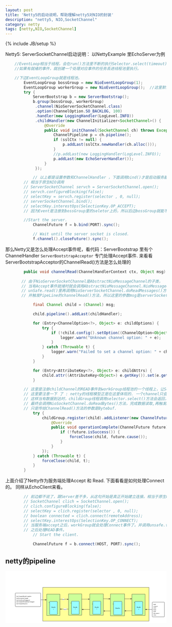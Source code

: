 ```yaml
---
layout: post
title: 'Netty5的启动说明，帮助理解netty5对NIO的封装'
description: "netty5, NIO,SocketChannel"
category: netty
tags: [netty,NIO,SocketChannel]
---
```

{% include JB/setup %}

Netty5: ServerSocketChannel启动说明： 以NettyExample 里EchoServer为例

```java
	//EventLoop相当于线程，会在run()方法里不断的执行Selector.select(timeout)方法
	//如果有就绪的事件，就创建一个处理对应事件的任务丢进线程池里执行。

	//下边EventLoopGroup就是线程池。
        EventLoopGroup bossGroup = new NioEventLoopGroup(1);
        EventLoopGroup workerGroup = new NioEventLoopGroup();  //这里默认创建 cpu个数 * 2 个线程
        try {
            ServerBootstrap b = new ServerBootstrap();
            b.group(bossGroup, workerGroup)
             .channel(NioServerSocketChannel.class)
             .option(ChannelOption.SO_BACKLOG, 100)
             .handler(new LoggingHandler(LogLevel.INFO))
             .childHandler(new ChannelInitializer<SocketChannel>() {
                 @Override
                 public void initChannel(SocketChannel ch) throws Exception {
                     ChannelPipeline p = ch.pipeline();
                     if (sslCtx != null) {
                         p.addLast(sslCtx.newHandler(ch.alloc()));
                     }
                     //p.addLast(new LoggingHandler(LogLevel.INFO));
                     p.addLast(new EchoServerHandler());
                 }
             });

            // 以上都是设置参数和ChannelHandler ，下面调用bind()才是启动服务器.
	    // 相当于原生NIO调用
	    // ServerSocketChannel servch = ServerSocketChannel.open();
	    // servch.configureBlocking(false);
	    // selectKey = servch.register(selector , 0, null);  
	    // serverSocketChannel.bind();
 	    // selectKey.interestOps(SelectionKey.OP_ACCEPT);
	    // 因为Event是注册到bossGroup里的seletor上的，所以后边bossGroup就能不断的处理Accept事件了。

	    //Start the server.
            ChannelFuture f = b.bind(PORT).sync();

            // Wait until the server socket is closed.
            f.channel().closeFuture().sync();
```

那么Netty又是怎么处理Accept事件呢，看代码：ServerBootstrap 里有个ChannelHandler `ServerBootstrapAcceptor` 专门处理Accept事件.
来看看ServerBootstrapAcceptor的ChannelRead()方法是怎么处理的

```java
        public void channelRead(ChannelHandlerContext ctx, Object msg) {
	    
	   // 由于NioServerSocketChannel是AbstractNioMessageChannel的子类，
	   // 当有Accept事件就绪时就会调用AbstractNioMessageChannel.NioMessageUnsafe.read()方法，
	   // unSafe.read()里再调用NioServerSocketChannel.doReadMessages()方法，实现对serverSocketChannel.accept()的调用，完成三次握手，
	   // 并触发PipeLine的channelRead()方法，所以这里的参数msg是serverSocketChannel.accept()的返回结果: SocketChannel的封装类：NioSocketChannel

            final Channel child = (Channel) msg;

            child.pipeline().addLast(childHandler);

            for (Entry<ChannelOption<?>, Object> e: childOptions) {
                try {
                    if (!child.config().setOption((ChannelOption<Object>) e.getKey(), e.getValue())) {
                        logger.warn("Unknown channel option: " + e);
                    }
                } catch (Throwable t) {
                    logger.warn("Failed to set a channel option: " + child, t);
                }
            }

            for (Entry<AttributeKey<?>, Object> e: childAttrs) {
                child.attr((AttributeKey<Object>) e.getKey()).set(e.getValue());
            }

	    // 这里是注册childChannel的READ事件到workGroup线程池的一个线程上，让Selector 处理这个连接的Read事件。
        // 这里要注意一下 了 : netty的线程模型正是在这里体现的. 一个channel只会注册到一个EventLoop(线程)里,以后这个channel就由这个EventLoop负责了. 这样保证了channelHandler不会被多个线程调用. 避免了多线程并发的复杂性.
	    // 这样当有数据到达时，childGroup线程调用selector.select()方法会返回，并调用unSafe.read()方法。
	    // 最终会调用NioSocketChannel.doReadBytes()方法，完成数据读取,再触发PipeLine的channelRead()方法，跟Accep事件的处理一样的。
	    // 只是传给ChannelRead()方法的参数是Bytebuf.   
            try {
                childGroup.register(child).addListener(new ChannelFutureListener() {
                    @Override
                    public void operationComplete(ChannelFuture future) throws Exception {
                        if (!future.isSuccess()) {
                            forceClose(child, future.cause());
                        }
                    }
                });
            } catch (Throwable t) {
                forceClose(child, t);
            }
        }

```

上面介绍了Netty作为服务端处理Accept 和 Read. 下面看看是如何处理Connect的。 同样从EchoClient来看。

```java
	    // 前边都不说了，跟Server差不多，从这句开始是真正开始建立连接。相当于原生NIO代码的：
	    // SocketChannel clich = SocketChannel.open();
	    // clich.configureBlocking(false);
	    // selectKey = clich.register(selector , 0, null);  
	    // boolean connected = clich.connect(remoteAddress);
 	    // selectKey.interestOps(SelectionKey.OP_CONNECT);
	    // 当服务端accept之后，workGroup就会处理Connect事件了。并调用unsafe.finishConnect()方法完成三次握手。
	    // 之后处理READ事件。
            // Start the client.

            ChannelFuture f = b.connect(HOST, PORT).sync();
```

## netty的pipeline

<DIV>
<svg id="drawing" xmlns="http://www.w3.org/2000/svg" version="1.1" xmlns:xlink="http://www.w3.org/1999/xlink" width="1475.6805419921875" height="476.67706298828125" viewBox="-20 -20 1475.6805419921875 476.67706298828125"><defs id="SvgjsDefs1001"><marker id="SvgjsMarker1046" markerWidth="16.23606797749979" markerHeight="10.550836550532098" refX="-1" refY="3.8990363547948754" viewBox="-1 -1.3763819204711738 16.23606797749979 10.550836550532098" orient="auto" markerUnits="userSpaceOnUse"><path id="SvgjsPath1047" d="M12 3.899036407470703L0 7.798072814941406V0Z " stroke="#323232" stroke-width="2" fill="#323232" transform="matrix(1,0,0,1,0,0)"></path></marker><marker id="SvgjsMarker1053" markerWidth="16.23606797749979" markerHeight="10.550836550532098" refX="-1" refY="3.8990363547948754" viewBox="-1 -1.3763819204711738 16.23606797749979 10.550836550532098" orient="auto" markerUnits="userSpaceOnUse"><path id="SvgjsPath1054" d="M12 3.899036407470703L0 7.798072814941406V0Z " stroke="#323232" stroke-width="2" fill="#323232" transform="matrix(1,0,0,1,0,0)"></path></marker><marker id="SvgjsMarker1060" markerWidth="16.23606797749979" markerHeight="10.550836550532098" refX="-1" refY="3.8990363547948754" viewBox="-1 -1.3763819204711738 16.23606797749979 10.550836550532098" orient="auto" markerUnits="userSpaceOnUse"><path id="SvgjsPath1061" d="M12 3.899036407470703L0 7.798072814941406V0Z " stroke="#323232" stroke-width="2" fill="#323232" transform="matrix(1,0,0,1,0,0)"></path></marker><marker id="SvgjsMarker1067" markerWidth="16.23606797749979" markerHeight="10.550836550532098" refX="-1" refY="3.8990363547948754" viewBox="-1 -1.3763819204711738 16.23606797749979 10.550836550532098" orient="auto" markerUnits="userSpaceOnUse"><path id="SvgjsPath1068" d="M12 3.899036407470703L0 7.798072814941406V0Z " stroke="#323232" stroke-width="2" fill="#323232" transform="matrix(1,0,0,1,0,0)"></path></marker><marker id="SvgjsMarker1098" markerWidth="16.23606797749979" markerHeight="10.550836550532098" refX="-1" refY="3.8990363547948754" viewBox="-1 -1.3763819204711738 16.23606797749979 10.550836550532098" orient="auto" markerUnits="userSpaceOnUse"><path id="SvgjsPath1099" d="M12 3.899036407470703L0 7.798072814941406V0Z " stroke="#323232" stroke-width="2" fill="#323232" transform="matrix(1,0,0,1,0,0)"></path></marker><marker id="SvgjsMarker1105" markerWidth="16.23606797749979" markerHeight="10.550836550532098" refX="-1" refY="3.8990363547948754" viewBox="-1 -1.3763819204711738 16.23606797749979 10.550836550532098" orient="auto" markerUnits="userSpaceOnUse"><path id="SvgjsPath1106" d="M12 3.899036407470703L0 7.798072814941406V0Z " stroke="#323232" stroke-width="2" fill="#323232" transform="matrix(1,0,0,1,0,0)"></path></marker><marker id="SvgjsMarker1112" markerWidth="16.23606797749979" markerHeight="10.550836550532098" refX="-1" refY="3.8990363547948754" viewBox="-1 -1.3763819204711738 16.23606797749979 10.550836550532098" orient="auto" markerUnits="userSpaceOnUse"><path id="SvgjsPath1113" d="M12 3.899036407470703L0 7.798072814941406V0Z " stroke="#323232" stroke-width="2" fill="#323232" transform="matrix(1,0,0,1,0,0)"></path></marker><marker id="SvgjsMarker1119" markerWidth="16.23606797749979" markerHeight="10.550836550532098" refX="-1" refY="3.8990363547948754" viewBox="-1 -1.3763819204711738 16.23606797749979 10.550836550532098" orient="auto" markerUnits="userSpaceOnUse"><path id="SvgjsPath1120" d="M12 3.899036407470703L0 7.798072814941406V0Z " stroke="#323232" stroke-width="2" fill="#323232" transform="matrix(1,0,0,1,0,0)"></path></marker><marker id="SvgjsMarker1136" markerWidth="16.23606797749979" markerHeight="10.550836550532098" refX="-1" refY="3.8990363547948754" viewBox="-1 -1.3763819204711738 16.23606797749979 10.550836550532098" orient="auto" markerUnits="userSpaceOnUse"><path id="SvgjsPath1137" d="M12 3.899036407470703L0 7.798072814941406V0Z " stroke="#323232" stroke-width="2" fill="#323232" transform="matrix(1,0,0,1,0,0)"></path></marker><marker id="SvgjsMarker1151" markerWidth="16.23606797749979" markerHeight="10.550836550532098" refX="-1" refY="3.8990363547948754" viewBox="-1 -1.3763819204711738 16.23606797749979 10.550836550532098" orient="auto" markerUnits="userSpaceOnUse"><path id="SvgjsPath1152" d="M12 3.899036407470703L0 7.798072814941406V0Z " stroke="#323232" stroke-width="2" fill="#323232" transform="matrix(1,0,0,1,0,0)"></path></marker></defs><g id="SvgjsG1007"><path id="SvgjsPath1008" d="M-20 -20H1455.6805419921875V456.67706298828125H-20V-20Z " fill-opacity="1" fill="#ffffff"></path><g id="SvgjsG1009"><g id="SvgjsG1010" transform="translate(322.0138854980469 127.75538112577158)" opacity="1"><path id="SvgjsPath1011" d="M0 0L972.4444580078125 0L972.4444580078125 308.92169189453125L0 308.92169189453125Z " stroke-dasharray="" stroke="#323232" stroke-width="2" fill="#ffff99" opacity="1"></path><g id="SvgjsG1012" transform="matrix(1 0 0 1 10 146.33584856064937)" fill="#ffffff"><text id="SvgjsText1013" font-family="微软雅黑,宋体" text-rendering="optimize-speed" fill="#000000" font-size="13" font-weight="normal" font-style="normal" text-anchor="middle" text-decoration="blink" x="476.2222137451172" y="14.4375">ChannelPipeline</text></g></g><g id="SvgjsG1014" transform="translate(558.1529432879327 187.6207833896026)" opacity="1"><path id="SvgjsPath1015" d="M0 0L120.8609390258789 0L120.8609390258789 195.21360778808594L0 195.21360778808594Z " stroke-dasharray="" stroke="#323232" stroke-width="2" fill="#ccff99" opacity="1"></path><g id="SvgjsG1016" transform="matrix(1 0 0 1 10 73.23180385189164)" fill="#ffffff"><text id="SvgjsText1017" font-family="微软雅黑,宋体" text-rendering="optimize-speed" fill="#000000" font-size="13" font-weight="normal" font-style="normal" text-anchor="middle" text-decoration="blink" x="50.43047110505708" y="14.4375">ChannelHandle</text><text id="SvgjsText1018" font-family="微软雅黑,宋体" text-rendering="optimize-speed" fill="#000000" font-size="13" font-weight="normal" font-style="normal" text-anchor="middle" text-decoration="blink" x="50.43047110505708" y="30.6875">rContext</text><text id="SvgjsText1019" font-family="微软雅黑,宋体" text-rendering="optimize-speed" fill="#000000" font-size="13" font-weight="normal" font-style="normal" text-anchor="middle" text-decoration="blink" x="50.43047110505708" y="32.5"></text></g></g><g id="SvgjsG1020" transform="translate(584.4856355767854 254.40438602510739)" opacity="1"><path id="SvgjsPath1021" d="M0 4Q0 0 4 0L67.67227935791016 0Q71.67227935791016 0 71.67227935791016 4L71.67227935791016 115.86800384521484Q71.67227935791016 119.86800384521484 67.67227935791016 119.86800384521484L4 119.86800384521484Q0 119.86800384521484 0 115.86800384521484Z " stroke-dasharray="" stroke="#323232" stroke-width="2" fill="#99ffff" opacity="1"></path><g id="SvgjsG1022" transform="matrix(1 0 0 1 10 43.68400236519663)" fill="#ffffff"><text id="SvgjsText1023" font-family="微软雅黑,宋体" text-rendering="optimize-speed" fill="#000000" font-size="13" font-weight="normal" font-style="normal" text-anchor="middle" text-decoration="blink" x="25.836140249520085" y="14.4375">Handle</text><text id="SvgjsText1024" font-family="微软雅黑,宋体" text-rendering="optimize-speed" fill="#000000" font-size="13" font-weight="normal" font-style="normal" text-anchor="middle" text-decoration="blink" x="25.836140249520085" y="30.6875">r</text></g></g><g id="SvgjsG1025" transform="translate(752.4166313392761 187.6207833896026)" opacity="1"><path id="SvgjsPath1026" d="M0 0L124.19451141357422 0L124.19451141357422 195.21360778808594L0 195.21360778808594Z " stroke-dasharray="" stroke="#323232" stroke-width="2" fill="#ccff99" opacity="1"></path><g id="SvgjsG1027" transform="matrix(1 0 0 1 10 81.35680385189164)" fill="#ffffff"><text id="SvgjsText1028" font-family="微软雅黑,宋体" text-rendering="optimize-speed" fill="#000000" font-size="13" font-weight="normal" font-style="normal" text-anchor="middle" text-decoration="blink" x="52.09725415877075" y="14.4375">ChannelHandle</text><text id="SvgjsText1029" font-family="微软雅黑,宋体" text-rendering="optimize-speed" fill="#000000" font-size="13" font-weight="normal" font-style="normal" text-anchor="middle" text-decoration="blink" x="52.09725415877075" y="30.6875">rContext</text></g></g><g id="SvgjsG1030" transform="translate(779.4756275020374 254.40438602510739)" opacity="1"><path id="SvgjsPath1031" d="M0 4Q0 0 4 0L69.64913177490234 0Q73.64913177490234 0 73.64913177490234 4L73.64913177490234 115.86800384521484Q73.64913177490234 119.86800384521484 69.64913177490234 119.86800384521484L4 119.86800384521484Q0 119.86800384521484 0 115.86800384521484Z " stroke-dasharray="" stroke="#323232" stroke-width="2" fill="#99ffff" opacity="1"></path><g id="SvgjsG1032" transform="matrix(1 0 0 1 10 43.68400236519663)" fill="#ffffff"><text id="SvgjsText1033" font-family="微软雅黑,宋体" text-rendering="optimize-speed" fill="#000000" font-size="13" font-weight="normal" font-style="normal" text-anchor="middle" text-decoration="blink" x="26.82456662095388" y="14.4375">Handle</text><text id="SvgjsText1034" font-family="微软雅黑,宋体" text-rendering="optimize-speed" fill="#000000" font-size="13" font-weight="normal" font-style="normal" text-anchor="middle" text-decoration="blink" x="26.82456662095388" y="30.6875">r</text></g></g><g id="SvgjsG1035" transform="translate(941.1211239006337 187.6207833896026)" opacity="1"><path id="SvgjsPath1036" d="M0 0L129.89276123046875 0L129.89276123046875 200.1674041748047L0 200.1674041748047Z " stroke-dasharray="" stroke="#323232" stroke-width="2" fill="#ccff99" opacity="1"></path><g id="SvgjsG1037" transform="matrix(1 0 0 1 10 83.83370467971042)" fill="#ffffff"><text id="SvgjsText1038" font-family="微软雅黑,宋体" text-rendering="optimize-speed" fill="#000000" font-size="13" font-weight="normal" font-style="normal" text-anchor="middle" text-decoration="blink" x="54.94638079870654" y="14.4375">ChannelHandler</text><text id="SvgjsText1039" font-family="微软雅黑,宋体" text-rendering="optimize-speed" fill="#000000" font-size="13" font-weight="normal" font-style="normal" text-anchor="middle" text-decoration="blink" x="54.94638079870654" y="30.6875">Context</text></g></g><g id="SvgjsG1040" transform="translate(969.4216323953272 256.0991076441413)" opacity="1"><path id="SvgjsPath1041" d="M0 4Q0 0 4 0L73.02828216552734 0Q77.02828216552734 0 77.02828216552734 4L77.02828216552734 118.9098129272461Q77.02828216552734 122.9098129272461 73.02828216552734 122.9098129272461L4 122.9098129272461Q0 122.9098129272461 0 118.9098129272461Z " stroke-dasharray="" stroke="#323232" stroke-width="2" fill="#99ffff" opacity="1"></path><g id="SvgjsG1042" transform="matrix(1 0 0 1 10 53.329906382278345)" fill="#ffffff"><text id="SvgjsText1043" font-family="微软雅黑,宋体" text-rendering="optimize-speed" fill="#000000" font-size="13" font-weight="normal" font-style="normal" text-anchor="middle" text-decoration="blink" x="28.51413977817586" y="14.4375">Handler</text></g></g><g id="SvgjsG1044"><path id="SvgjsPath1045" d="M678.3763427734375 235.56797790527344L715.545166015625 235.56797790527344L715.545166015625 235.56797790527344L737.4779052734375 235.56797790527344 " stroke-dasharray="" stroke="#323232" stroke-width="2" fill="none" marker-end="url(#SvgjsMarker1046)"></path><g id="SvgjsG1048" transform="matrix(1 0 0 1 707.9271262517893 227.4429852817599)" fill="#ffffff"><path id="SvgjsPath1049" d="M0 0H0V0H0V0Z " fill="#ffffff" transform="translate(0 0)"></path><text id="SvgjsText1050" font-family="Microsoft Yahei,宋体" text-rendering="optimize-speed" fill="#000000" font-size="13" font-weight="0" font-style="" text-anchor="middle" text-decoration="" x="0" y="0"></text></g></g><g id="SvgjsG1051"><path id="SvgjsPath1052" d="M752.7139892578125 329.75L715.3639526367188 329.75L715.3639526367188 329.7882080078125L693.2499389648438 329.7882080078125 " stroke-dasharray="" stroke="#323232" stroke-width="2" fill="none" marker-end="url(#SvgjsMarker1053)"></path><g id="SvgjsG1055" transform="matrix(1 0 0 1 722.9628735877857 321.62498899849743)" fill="#ffffff"><path id="SvgjsPath1056" d="M0 0H0V0H0V0Z " fill="#ffffff" transform="translate(0 0)"></path><text id="SvgjsText1057" font-family="Microsoft Yahei,宋体" text-rendering="optimize-speed" fill="#000000" font-size="13" font-weight="0" font-style="" text-anchor="middle" text-decoration="" x="0" y="0"></text></g></g><g id="SvgjsG1058"><path id="SvgjsPath1059" d="M876.4445190429688 232.1431884765625L909.0679931640625 232.1431884765625L909.0679931640625 233.2729949951172L926.4553833007812 233.2729949951172 " stroke-dasharray="" stroke="#323232" stroke-width="2" fill="none" marker-end="url(#SvgjsMarker1060)"></path><g id="SvgjsG1062" transform="matrix(1 0 0 1 902.0148697435927 224.0181851466058)" fill="#ffffff"><path id="SvgjsPath1063" d="M0 0H0V0H0V0Z " fill="#ffffff" transform="translate(0 0)"></path><text id="SvgjsText1064" font-family="Microsoft Yahei,宋体" text-rendering="optimize-speed" fill="#000000" font-size="13" font-weight="0" font-style="" text-anchor="middle" text-decoration="" x="0" y="0"></text></g></g><g id="SvgjsG1065"><path id="SvgjsPath1066" d="M941.6914672851562 343.891845703125L909.1513061523438 343.891845703125L909.1513061523438 343.891845703125L891.8472290039062 343.891845703125 " stroke-dasharray="" stroke="#323232" stroke-width="2" fill="none" marker-end="url(#SvgjsMarker1067)"></path><g id="SvgjsG1069" transform="matrix(1 0 0 1 916.769329694679 335.76683104739607)" fill="#ffffff"><path id="SvgjsPath1070" d="M0 0H0V0H0V0Z " fill="#ffffff" transform="translate(0 0)"></path><text id="SvgjsText1071" font-family="Microsoft Yahei,宋体" text-rendering="optimize-speed" fill="#000000" font-size="13" font-weight="0" font-style="" text-anchor="middle" text-decoration="" x="0" y="0"></text></g></g><g id="SvgjsG1072" transform="translate(358.1529432879327 190.09768421742137)" opacity="1"><path id="SvgjsPath1073" d="M0 0L120.8609390258789 0L120.8609390258789 195.21360778808594L0 195.21360778808594Z " stroke-dasharray="" stroke="#323232" stroke-width="2" fill="#ccff99" opacity="1"></path><g id="SvgjsG1074" transform="matrix(1 0 0 1 10 65.10680385189164)" fill="#ffffff"><text id="SvgjsText1075" font-family="微软雅黑,宋体" text-rendering="optimize-speed" fill="#000000" font-size="13" font-weight="normal" font-style="normal" text-anchor="middle" text-decoration="blink" x="50.43047110505708" y="14.4375">ChannelHandle</text><text id="SvgjsText1076" font-family="微软雅黑,宋体" text-rendering="optimize-speed" fill="#000000" font-size="13" font-weight="normal" font-style="normal" text-anchor="middle" text-decoration="blink" x="50.43047110505708" y="30.6875">rContext</text><text id="SvgjsText1077" font-family="微软雅黑,宋体" text-rendering="optimize-speed" fill="#000000" font-size="13" font-weight="normal" font-style="normal" text-anchor="middle" text-decoration="blink" x="50.43047110505708" y="46.9375">(Header)</text><text id="SvgjsText1078" font-family="微软雅黑,宋体" text-rendering="optimize-speed" fill="#000000" font-size="13" font-weight="normal" font-style="normal" text-anchor="middle" text-decoration="blink" x="50.43047110505708" y="48.75"></text></g></g><g id="SvgjsG1079" transform="translate(384.48563557678546 256.88128685292617)" opacity="1"><path id="SvgjsPath1080" d="M0 4Q0 0 4 0L67.67227935791016 0Q71.67227935791016 0 71.67227935791016 4L71.67227935791016 115.86800384521484Q71.67227935791016 119.86800384521484 67.67227935791016 119.86800384521484L4 119.86800384521484Q0 119.86800384521484 0 115.86800384521484Z " stroke-dasharray="" stroke="#323232" stroke-width="2" fill="#99ffff" opacity="1"></path><g id="SvgjsG1081" transform="matrix(1 0 0 1 10 43.68400236519663)" fill="#ffffff"><text id="SvgjsText1082" font-family="微软雅黑,宋体" text-rendering="optimize-speed" fill="#000000" font-size="13" font-weight="normal" font-style="normal" text-anchor="middle" text-decoration="blink" x="25.836140249520085" y="14.4375">Handle</text><text id="SvgjsText1083" font-family="微软雅黑,宋体" text-rendering="optimize-speed" fill="#000000" font-size="13" font-weight="normal" font-style="normal" text-anchor="middle" text-decoration="blink" x="25.836140249520085" y="30.6875">r</text></g></g><g id="SvgjsG1084" transform="translate(1138.1529432879327 190.09768421742137)" opacity="1"><path id="SvgjsPath1085" d="M0 0L120.8609390258789 0L120.8609390258789 195.21360778808594L0 195.21360778808594Z " stroke-dasharray="" stroke="#323232" stroke-width="2" fill="#ccff99" opacity="1"></path><g id="SvgjsG1086" transform="matrix(1 0 0 1 10 65.10680385189164)" fill="#ffffff"><text id="SvgjsText1087" font-family="微软雅黑,宋体" text-rendering="optimize-speed" fill="#000000" font-size="13" font-weight="normal" font-style="normal" text-anchor="middle" text-decoration="blink" x="50.43047110505708" y="14.4375">ChannelHandle</text><text id="SvgjsText1088" font-family="微软雅黑,宋体" text-rendering="optimize-speed" fill="#000000" font-size="13" font-weight="normal" font-style="normal" text-anchor="middle" text-decoration="blink" x="50.43047110505708" y="30.6875">rContext</text><text id="SvgjsText1089" font-family="微软雅黑,宋体" text-rendering="optimize-speed" fill="#000000" font-size="13" font-weight="normal" font-style="normal" text-anchor="middle" text-decoration="blink" x="50.43047110505708" y="46.9375">(Tail)</text><text id="SvgjsText1090" font-family="微软雅黑,宋体" text-rendering="optimize-speed" fill="#000000" font-size="13" font-weight="normal" font-style="normal" text-anchor="middle" text-decoration="blink" x="50.43047110505708" y="48.75"></text></g></g><g id="SvgjsG1091" transform="translate(1164.4856355767854 256.88128685292617)" opacity="1"><path id="SvgjsPath1092" d="M0 4Q0 0 4 0L67.67227935791016 0Q71.67227935791016 0 71.67227935791016 4L71.67227935791016 115.86800384521484Q71.67227935791016 119.86800384521484 67.67227935791016 119.86800384521484L4 119.86800384521484Q0 119.86800384521484 0 115.86800384521484Z " stroke-dasharray="" stroke="#323232" stroke-width="2" fill="#99ffff" opacity="1"></path><g id="SvgjsG1093" transform="matrix(1 0 0 1 10 43.68400236519663)" fill="#ffffff"><text id="SvgjsText1094" font-family="微软雅黑,宋体" text-rendering="optimize-speed" fill="#000000" font-size="13" font-weight="normal" font-style="normal" text-anchor="middle" text-decoration="blink" x="25.836140249520085" y="14.4375">Handle</text><text id="SvgjsText1095" font-family="微软雅黑,宋体" text-rendering="optimize-speed" fill="#000000" font-size="13" font-weight="normal" font-style="normal" text-anchor="middle" text-decoration="blink" x="25.836140249520085" y="30.6875">r</text></g></g><g id="SvgjsG1096"><path id="SvgjsPath1097" d="M559.013916015625 326.7882080078125L518.513916015625 326.7882080078125L518.513916015625 326.7882080078125L493.24993896484375 326.7882080078125 " stroke-dasharray="" stroke="#323232" stroke-width="2" fill="none" marker-end="url(#SvgjsMarker1098)"></path><g id="SvgjsG1100" transform="matrix(1 0 0 1 526.1319194867967 318.66319274902344)" fill="#ffffff"><path id="SvgjsPath1101" d="M0 0H28.45309829711914V17.765640258789062H0V0Z " fill="#ffffff" transform="translate(-14.22654914855957 0)"></path><text id="SvgjsText1102" font-family="Microsoft Yahei,宋体" text-rendering="optimize-speed" fill="#000000" font-size="13" font-weight="0" font-style="" text-anchor="middle" text-decoration="" x="0" y="14.4375">OUT</text></g></g><g id="SvgjsG1103"><path id="SvgjsPath1104" d="M478.0138854980469 236.78819274902344L518.513916015625 236.78819274902344L518.513916015625 236.78819274902344L543.77783203125 236.78819274902344 " stroke-dasharray="" stroke="#323232" stroke-width="2" fill="none" marker-end="url(#SvgjsMarker1105)"></path><g id="SvgjsG1107" transform="matrix(1 0 0 1 510.89585150929696 228.66319274902344)" fill="#ffffff"><path id="SvgjsPath1108" d="M0 0H14.750027656555176V17.765623092651367H0V0Z " fill="#ffffff" transform="translate(-7.375013828277588 0)"></path><text id="SvgjsText1109" font-family="Microsoft Yahei,宋体" text-rendering="optimize-speed" fill="#000000" font-size="13" font-weight="0" font-style="" text-anchor="middle" text-decoration="" x="0" y="14.4375">IN</text></g></g><g id="SvgjsG1110"><path id="SvgjsPath1111" d="M1139.013916015625 342.7882080078125L1104.513916015625 342.7882080078125L1104.513916015625 342.7882080078125L1085.25 342.7882080078125 " stroke-dasharray="" stroke="#323232" stroke-width="2" fill="none" marker-end="url(#SvgjsMarker1112)"></path><g id="SvgjsG1114" transform="matrix(1 0 0 1 1112.1319194867967 334.66319274902344)" fill="#ffffff"><path id="SvgjsPath1115" d="M0 0H0V0H0V0Z " fill="#ffffff" transform="translate(0 0)"></path><text id="SvgjsText1116" font-family="Microsoft Yahei,宋体" text-rendering="optimize-speed" fill="#000000" font-size="13" font-weight="0" font-style="" text-anchor="middle" text-decoration="" x="0" y="0"></text></g></g><g id="SvgjsG1117"><path id="SvgjsPath1118" d="M1070.013916015625 232.78819274902344L1104.513916015625 232.78819274902344L1104.513916015625 232.78819274902344L1123.77783203125 232.78819274902344 " stroke-dasharray="" stroke="#323232" stroke-width="2" fill="none" marker-end="url(#SvgjsMarker1119)"></path><g id="SvgjsG1121" transform="matrix(1 0 0 1 1096.895851509297 224.66319274902344)" fill="#ffffff"><path id="SvgjsPath1122" d="M0 0H0V0H0V0Z " fill="#ffffff" transform="translate(0 0)"></path><text id="SvgjsText1123" font-family="Microsoft Yahei,宋体" text-rendering="optimize-speed" fill="#000000" font-size="13" font-weight="0" font-style="" text-anchor="middle" text-decoration="" x="0" y="0"></text></g></g><g id="SvgjsG1124" transform="translate(1324.0138854980469 262.78819274902344)" opacity="1"><path id="SvgjsPath1125" d="M0 4Q0 0 4 0L107.66665649414062 0Q111.66665649414062 0 111.66665649414062 4L111.66665649414062 131Q111.66665649414062 135 107.66665649414062 135L4 135Q0 135 0 131Z " stroke-dasharray="" stroke="#323232" stroke-width="2" fill="#ffffff" opacity="1"></path><g id="SvgjsG1126" transform="matrix(1 0 0 1 10 10.625)" fill="#ffffff"><text id="SvgjsText1127" font-family="微软雅黑,宋体" text-rendering="optimize-speed" fill="#000000" font-size="13" font-weight="normal" font-style="normal" text-anchor="start" text-decoration="blink" x="0" y="14.4375">bind</text><text id="SvgjsText1128" font-family="微软雅黑,宋体" text-rendering="optimize-speed" fill="#000000" font-size="13" font-weight="normal" font-style="normal" text-anchor="start" text-decoration="blink" x="0" y="30.6875">connect</text><text id="SvgjsText1129" font-family="微软雅黑,宋体" text-rendering="optimize-speed" fill="#000000" font-size="13" font-weight="normal" font-style="normal" text-anchor="start" text-decoration="blink" x="0" y="46.9375">write</text><text id="SvgjsText1130" font-family="微软雅黑,宋体" text-rendering="optimize-speed" fill="#000000" font-size="13" font-weight="normal" font-style="normal" text-anchor="start" text-decoration="blink" x="0" y="63.1875">flush</text><text id="SvgjsText1131" font-family="微软雅黑,宋体" text-rendering="optimize-speed" fill="#000000" font-size="13" font-weight="normal" font-style="normal" text-anchor="start" text-decoration="blink" x="0" y="79.4375">read</text><text id="SvgjsText1132" font-family="微软雅黑,宋体" text-rendering="optimize-speed" fill="#000000" font-size="13" font-weight="normal" font-style="normal" text-anchor="start" text-decoration="blink" x="0" y="95.6875">disconnect</text><text id="SvgjsText1133" font-family="微软雅黑,宋体" text-rendering="optimize-speed" fill="#000000" font-size="13" font-weight="normal" font-style="normal" text-anchor="start" text-decoration="blink" x="0" y="111.9375">close</text></g></g><g id="SvgjsG1134"><path id="SvgjsPath1135" d="M1324.013916015625 330.2881774902344L1291.013916015625 330.2881774902344L1291.013916015625 329.7882080078125L1273.25 329.7882080078125 " stroke-dasharray="" stroke="#323232" stroke-width="2" fill="none" marker-end="url(#SvgjsMarker1136)"></path><g id="SvgjsG1138" transform="matrix(1 0 0 1 1298.3819194867967 322.16319274902344)" fill="#ffffff"><path id="SvgjsPath1139" d="M0 0H0V0H0V0Z " fill="#ffffff" transform="translate(0 0)"></path><text id="SvgjsText1140" font-family="Microsoft Yahei,宋体" text-rendering="optimize-speed" fill="#000000" font-size="13" font-weight="0" font-style="" text-anchor="middle" text-decoration="" x="0" y="0"></text></g></g><g id="SvgjsG1141" transform="translate(70.6805419921875 179.78819274902344)" opacity="1"><path id="SvgjsPath1142" d="M0 4Q0 0 4 0L229 0Q233 0 233 4L233 120Q233 124 229 124L4 124Q0 124 0 120Z " stroke-dasharray="" stroke="#323232" stroke-width="2" fill="#ffffff" opacity="1"></path><g id="SvgjsG1143" transform="matrix(1 0 0 1 10 21.375)" fill="#ffffff"><text id="SvgjsText1144" font-family="微软雅黑,宋体" text-rendering="optimize-speed" fill="#000000" font-size="13" font-weight="normal" font-style="normal" text-anchor="start" text-decoration="blink" x="0" y="14.4375">fireChannelReadComplete</text><text id="SvgjsText1145" font-family="微软雅黑,宋体" text-rendering="optimize-speed" fill="#000000" font-size="13" font-weight="normal" font-style="normal" text-anchor="start" text-decoration="blink" x="0" y="30.6875">fireExceptionCaught</text><text id="SvgjsText1146" font-family="微软雅黑,宋体" text-rendering="optimize-speed" fill="#000000" font-size="13" font-weight="normal" font-style="normal" text-anchor="start" text-decoration="blink" x="0" y="46.9375">fireUserEventTriggered</text><text id="SvgjsText1147" font-family="微软雅黑,宋体" text-rendering="optimize-speed" fill="#000000" font-size="13" font-weight="normal" font-style="normal" text-anchor="start" text-decoration="blink" x="0" y="63.1875">fireChannelWritabilityChanged</text><text id="SvgjsText1148" font-family="微软雅黑,宋体" text-rendering="optimize-speed" fill="#000000" font-size="13" font-weight="normal" font-style="normal" text-anchor="start" text-decoration="blink" x="0" y="79.4375">fireChannelInactive</text></g></g><g id="SvgjsG1149"><path id="SvgjsPath1150" d="M303.6805419921875 241.78819274902344L331.1805419921875 241.78819274902344L331.1805419921875 241.78819274902344L343.4444885253906 241.78819274902344 " stroke-dasharray="" stroke="#323232" stroke-width="2" fill="none" marker-end="url(#SvgjsMarker1151)"></path><g id="SvgjsG1153" transform="matrix(1 0 0 1 323.56250800343764 233.66319274902344)" fill="#ffffff"><path id="SvgjsPath1154" d="M0 0H0V0H0V0Z " fill="#ffffff" transform="translate(0 0)"></path><text id="SvgjsText1155" font-family="Microsoft Yahei,宋体" text-rendering="optimize-speed" fill="#000000" font-size="13" font-weight="0" font-style="" text-anchor="middle" text-decoration="" x="0" y="0"></text></g></g></g></g></svg>
</DIV>
